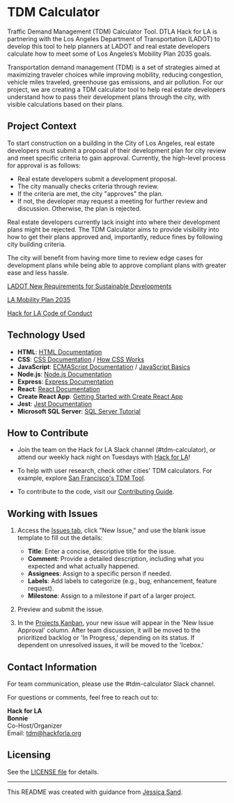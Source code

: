 # TDM Calculator

Traffic Demand Management (TDM) Calculator Tool. DTLA Hack for LA is partnering with the Los Angeles Department of Transportation (LADOT) to develop this tool to help planners at LADOT and real estate developers calculate how to meet some of Los Angeles’s Mobility Plan 2035 goals.

Transportation demand management (TDM) is a set of strategies aimed at maximizing traveler choices while improving mobility, reducing congestion, vehicle miles traveled, greenhouse gas emissions, and air pollution. For our project, we are creating a TDM calculator tool to help real estate developers understand how to pass their development plans through the city, with visible calculations based on their plans.

## Project Context

To start construction on a building in the City of Los Angeles, real estate developers must submit a proposal of their development plan for city review and meet specific criteria to gain approval. Currently, the high-level process for approval is as follows:

- Real estate developers submit a development proposal.
- The city manually checks criteria through review.
- If the criteria are met, the city "approves" the plan.
- If not, the developer may request a meeting for further review and discussion. Otherwise, the plan is rejected.

Real estate developers currently lack insight into where their development plans might be rejected. The TDM Calculator aims to provide visibility into how to get their plans approved and, importantly, reduce fines by following city building criteria.

The city will benefit from having more time to review edge cases for development plans while being able to approve compliant plans with greater ease and less hassle.

[LADOT New Requirements for Sustainable Developments](https://ladot.lacity.org/businesses/development-review#new-requirements-for-sustainable-developments)  

[LA Mobility Plan 2035](https://planning.lacity.org/documents/policy/mobilityplnmemo.pdf)  

[Hack for LA Code of Conduct](https://github.com/hackforla/codeofconduct)

## Technology Used

- **HTML**: [HTML Documentation](https://developer.mozilla.org/en-US/docs/Web/HTML)
- **CSS**: [CSS Documentation](https://developer.mozilla.org/en-US/docs/Web/CSS) / [How CSS Works](https://developer.mozilla.org/en-US/docs/Learn/CSS/Introduction_to_CSS/How_CSS_works)
- **JavaScript**: [ECMAScript Documentation](https://www.ecma-international.org/ecma-262/6.0/) / [JavaScript Basics](http://javascript.info/)
- **Node.js**: [Node.js Documentation](https://nodejs.org/en/)
- **Express**: [Express Documentation](https://expressjs.com/)
- **React**: [React Documentation](https://reactjs.org/)
- **Create React App**: [Getting Started with Create React App](https://facebook.github.io/create-react-app/docs/getting-started)
- **Jest**: [Jest Documentation](https://jestjs.io/)
- **Microsoft SQL Server**: [SQL Server Tutorial](http://www.sqlservertutorial.net/)

## How to Contribute

- Join the team on the Hack for LA Slack channel (#tdm-calculator), or attend our weekly hack night on Tuesdays with [Hack for LA](https://www.hackforla.org/)!

- To help with user research, check other cities' TDM calculators. For example, explore [San Francisco's TDM Tool](http://www.sftdmtool.org/).

- To contribute to the code, visit our [Contributing Guide](https://github.com/hackforla/tdm-calculator/wiki/Contributing-Code).

## Working with Issues

1. Access the [Issues tab](https://github.com/hackforla/tdm-calculator/issues), click "New Issue," and use the blank issue template to fill out the details:

    - **Title**: Enter a concise, descriptive title for the issue.
    - **Comment**: Provide a detailed description, including what you expected and what actually happened.
    - **Assignees**: Assign to a specific person if needed.
    - **Labels**: Add labels to categorize (e.g., bug, enhancement, feature request).
    - **Milestone**: Assign to a milestone if part of a larger project.

2. Preview and submit the issue. 

3. In the [Projects Kanban](https://github.com/hackforla/tdm-calculator/projects/1), your new issue will appear in the 'New Issue Approval' column. After team discussion, it will be moved to the prioritized backlog or 'In Progress,' depending on its status. If dependent on unresolved issues, it will be moved to the 'Icebox.'

## Contact Information

For team communication, please use the #tdm-calculator Slack channel.

For questions or comments, feel free to reach out to:

**Hack for LA**  
**Bonnie**  
Co-Host/Organizer  
Email: tdm@hackforla.org  

## Licensing

See the [LICENSE file](https://github.com/hackforla/tdm-calculator/blob/develop/LICENSE) for details.

---

This README was created with guidance from [Jessica Sand](http://jessicasand.com/other-stuff/just-enough-docs/).
